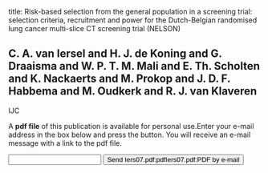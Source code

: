 title: Risk-based selection from the general population in a screening trial: selection criteria, recruitment and power for the Dutch-Belgian randomised lung cancer multi-slice CT screening trial (NELSON)

## C. A. van Iersel and H. J. de Koning and G. Draaisma and W. P. T. M. Mali and E. Th. Scholten and K. Nackaerts and M. Prokop and J. D. F. Habbema and M. Oudkerk and R. J. van Klaveren
IJC

A <b>pdf file</b> of this publication is available for personal use.Enter your e-mail address in the box below and press the button. You will receive an e-mail message with a link to the pdf file.
<form action="sender.php">  <input type="text" name="email">  <input type="submit" value="Send Iers07.pdf:pdfIers07.pdf:PDF by e-mail"></form>